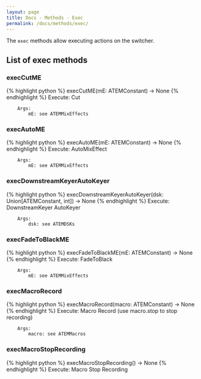 ```yaml
---
layout: page
title: Docs - Methods - Exec
permalink: /docs/methods/exec/
---
```


The `exec` methods allow executing actions on the switcher.

## List of exec methods


### execCutME
{% highlight python %}
execCutME(mE: ATEMConstant) -> None
{% endhighlight %}
Execute: Cut

        Args:
            mE: see ATEMMixEffects


### execAutoME
{% highlight python %}
execAutoME(mE: ATEMConstant) -> None
{% endhighlight %}
Execute: AutoMixEffect

        Args:
            mE: see ATEMMixEffects


### execDownstreamKeyerAutoKeyer
{% highlight python %}
execDownstreamKeyerAutoKeyer(dsk: Union[ATEMConstant, int]) -> None
{% endhighlight %}
Execute: DownstreamKeyer AutoKeyer

        Args:
            dsk: see ATEMDSKs


### execFadeToBlackME
{% highlight python %}
execFadeToBlackME(mE: ATEMConstant) -> None
{% endhighlight %}
Execute: FadeToBlack

        Args:
            mE: see ATEMMixEffects


### execMacroRecord
{% highlight python %}
execMacroRecord(macro: ATEMConstant) -> None
{% endhighlight %}
Execute: Macro Record (use macro.stop to stop recording)

        Args:
            macro: see ATEMMacros


### execMacroStopRecording
{% highlight python %}
execMacroStopRecording() -> None
{% endhighlight %}
Execute: Macro Stop Recording
